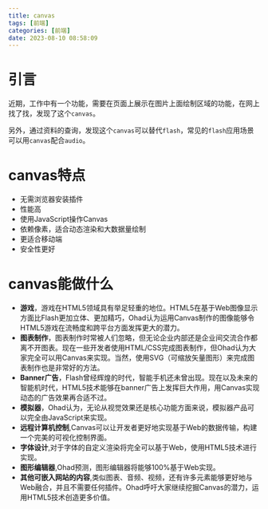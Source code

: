 ```yaml
---
title: canvas
tags: [前端]
categories: [前端]
date: 2023-08-10 08:58:09
---
```


# 引言

近期，工作中有一个功能，需要在页面上展示在图片上面绘制区域的功能，在网上找了找，发现了这个`canvas`。

另外，通过资料的查询，发现这个`canvas`可以替代`flash`，常见的`flash`应用场景可以用`canvas`配合`audio`。

# canvas特点

- 无需浏览器安装插件
- 性能高
- 使用JavaScript操作Canvas
- 依赖像素，适合动态渲染和大数据量绘制
- 更适合移动端
- 安全性更好

# canvas能做什么

- <b>游戏</b>，游戏在HTML5领域具有举足轻重的地位。HTML5在基于Web图像显示方面比Flash更加立体、更加精巧，Ohad认为运用Canvas制作的图像能够令HTML5游戏在流畅度和跨平台方面发挥更大的潜力。
- <b>图表制作</b>，图表制作时常被人们忽略，但无论企业内部还是企业间交流合作都离不开图表。现在一些开发者使用HTML/CSS完成图表制作，但Ohad认为大家完全可以用Canvas来实现。当然，使用SVG（可缩放矢量图形）来完成图表制作也是非常好的方法。
- <b>Banner广告</b>，Flash曾经辉煌的时代，智能手机还未曾出现。现在以及未来的智能机时代，HTML5技术能够在banner广告上发挥巨大作用，用Canvas实现动态的广告效果再合适不过。
- <b>模拟器</b>，Ohad认为，无论从视觉效果还是核心功能方面来说，模拟器产品可以完全由JavaScript来实现。
- <b>远程计算机控制</b>,Canvas可以让开发者更好地实现基于Web的数据传输，构建一个完美的可视化控制界面。
- <b>字体设计</b>,对于字体的自定义渲染将完全可以基于Web，使用HTML5技术进行实现。
- <b>图形编辑器</b>,Ohad预测，图形编辑器将能够100%基于Web实现。
- <b>其他可嵌入网站的内容</b>,类似图表、音频、视频，还有许多元素能够更好地与Web融合，并且不需要任何插件。Ohad呼吁大家继续挖掘Canvas的潜力，运用HTML5技术创造更多价值。

